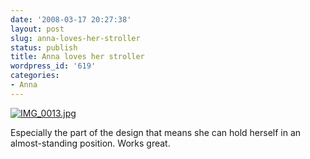 ```yaml
---
date: '2008-03-17 20:27:38'
layout: post
slug: anna-loves-her-stroller
status: publish
title: Anna loves her stroller
wordpress_id: '619'
categories:
- Anna
---
```





[![IMG_0013.jpg](http://www.phfactor.net/wp/wp-photos/thumb.20080317-202738-1.jpg)](http://www.phfactor.net/wp/wp-photos/20080317-202738-1.jpg)


 Especially the part of the design that means she can hold herself in   an almost-standing position. Works great.
